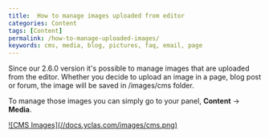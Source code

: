 ```yaml
---
title:  How to manage images uploaded from editor
categories: Content
tags: [Content]
permalink: /how-to-manage-uploaded-images/
keywords: cms, media, blog, pictures, faq, email, page
---
```

Since our 2.6.0 version it's possible to manage images that are uploaded from the editor. Whether you decide to upload an image in a page, blog post or forum, the image will be saved in /images/cms folder.

To manage those images you can simply go to your panel, **Content** -> **Media**.

<a href="{{ site.baseurl }}/images/cms.png" class="thumbnail gallery-item" data-gallery>
![CMS Images](//docs.yclas.com/images/cms.png)  
</a>

